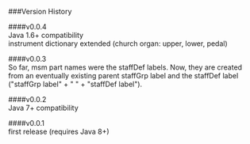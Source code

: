 ###Version History

####v0.0.4<br>
Java 1.6+ compatibility<br>
instrument dictionary extended (church organ: upper, lower, pedal)

####v0.0.3<br>
So far, msm part names were the staffDef labels. Now, they are created from an eventually existing parent staffGrp label and the staffDef label ("staffGrp label" + " " + "staffDef label").

####v0.0.2<br>
Java 7+ compatibility

####v0.0.1<br>
first release (requires Java 8+)

